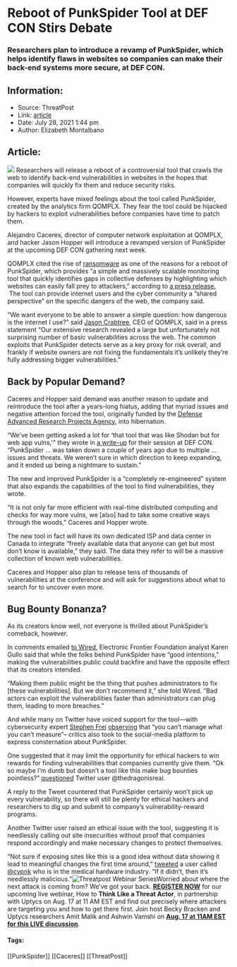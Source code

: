 # Reboot of PunkSpider Tool at DEF CON Stirs Debate
### Researchers plan to introduce a revamp of PunkSpider, which helps identify flaws in websites so companies can make their back-end systems more secure, at DEF CON.

## Information:
+ Source: ThreatPost
+ Link: [article](https://kasperskycontenthub.com/threatpost-global/?p=168223)
+ Date: July 28, 2021  1:44 pm
+ Author: Elizabeth Montalbano


## Article:
![](https://media.threatpost.com/wp-content/uploads/sites/103/2021/07/28134101/PunkSpider.png)
Researchers will release a reboot of a controversial tool that crawls the web to identify back-end vulnerabilities in websites in the hopes that companies will quickly fix them and reduce security risks.


However, experts have mixed feelings about the tool called PunkSpider, created by the analytics firm QOMPLX. They fear the tool could be hijacked by hackers to exploit vulnerabilities before companies have time to patch them.


Alejandro Caceres, director of computer network exploitation at QOMPLX, and hacker Jason Hopper will introduce a revamped version of PunkSpider at the upcoming DEF CON gathering next week.  

QOMPLX cited the rise of [ransomware](https://threatpost.com/revil-ransomware-ground-down-jbs-sources/166597/) as one of the reasons for a reboot of PunkSpider, which provides “a simple and massively scalable monitoring tool that quickly identifies gaps in collective defenses by highlighting which websites can easily fall prey to attackers,” according to [a press release.](https://www.globenewswire.com/da/news-release/2021/07/20/2265860/0/en/QOMPLX-Reboots-Punkspider.html)  The tool can provide internet users and the cyber community a “shared perspective” on the specific dangers of the web, the company said.


“We want everyone to be able to answer a simple question: how dangerous is the internet I use?” said [Jason Crabtree](https://www.globenewswire.com/Tracker?data=M7TqX3D1QW9Po1n0Hyp-JIoWPjYNpAX6xfRWbDLmf9FTw5GICSXzIWRWyypwaIDe8-rXAKkD-th7PsrAZ5vFPg==), CEO of QOMPLX, said in a press statement “Our extensive research revealed a large but unfortunately not surprising number of basic vulnerabilities across the web. The common exploits that PunkSpider detects serve as a key proxy for risk overall, and frankly if website owners are not fixing the fundamentals it’s unlikely they’re fully addressing bigger vulnerabilities.”


Back by Popular Demand?
-----------------------


Caceres and Hopper said demand was another reason to update and reintroduce the tool after a years-long hiatus, adding that myriad issues and negative attention forced the tool, originally funded by the [Defense Advanced Research Projects Agency](https://threatpost.com/revil-ransomware-ground-down-jbs-sources/166597/), into hibernation.


“We’ve been getting asked a lot for ‘that tool that was like Shodan but for web app vulns,'” they wrote in [a write-up](https://defcon.org/html/defcon-29/dc-29-speakers.html#caceres) for their session at DEF CON. “PunkSpider … was taken down a couple of years ago due to multiple … issues and threats. We weren’t sure in which direction to keep expanding, and it ended up being a nightmare to sustain.”


The new and improved PunkSpider is a “completely re-engineered” system that also expands the capabilities of the tool to find vulnerabilities, they wrote.


“It is not only far more efficient with real-time distributed computing and checks for way more vulns, we [also] had to take some creative ways through the woods,” Caceres and Hopper wrote.


The new tool in fact will have its own dedicated ISP and data center in Canada to integrate “freely available data that anyone can get but most don’t know is available,” they said. The data they refer to will be a massive collection of known web vulnerabilities.


Caceres and Hopper also plan to release tens of thousands of vulnerabilities at the conference and will ask for suggestions about what to search for to uncover even more.


**Bug Bounty Bonanza?**
-----------------------


As its creators know well, not everyone is thrilled about PunkSpider’s comeback, however.


In comments emailed [to Wired](https://www.wired.com/story/punkspider-web-site-vulnerabilities/), Electronic Frontier Foundation analyst Karen Gullo said that while the folks behind PunkSpider have “good intentions,” making the vulnerabilities public could backfire and have the opposite effect that its creators intended.


“Making them public might be the thing that pushes administrators to fix [these vulnerabilities]. But we don’t recommend it,” she told Wired. “Bad actors can exploit the vulnerabilities faster than administrators can plug them, leading to more breaches.”


And while many on Twitter have voiced support for the tool—with cybersecurity expert [Stephen Frei](https://twitter.com/stefan_frei) [observing](https://twitter.com/stefan_frei/status/1420080503655436289) that “you can’t manage what you can’t measure”– critics also took to the social-media platform to express consternation about PunkSpider.


One suggested that it may limit the opportunity for ethical hackers to win rewards for finding vulnerabilities that companies currently give them. “Ok so maybe I’m dumb but doesn’t a tool like this make bug bounties pointless?” [questioned](https://twitter.com/thedragonisreal/status/1420137372088475653) Twitter user @thedragonisreal.


A reply to the Tweet countered that PunkSpider certainly won’t pick up every vulnerability, so there will still be plenty for ethical hackers and researchers to dig up and submit to company’s vulnerability-reward programs.


Another Twitter user raised an ethical issue with the tool, suggesting it is needlessly calling out site insecurities without proof that companies respond accordingly and make necessary changes to protect themselves.


“Not sure if exposing sites like this is a good idea without data showing it lead to meaningful changes the first time around,” [tweeted](https://twitter.com/cypnk/status/1420136256994951172) a user called [@cypnk](https://twitter.com/cypnk) who is in the medical hardware industry. “If it didn’t, then it’s needlessly malicious.”![Threatpost Webinar Series ](https://media.threatpost.com/wp-content/uploads/sites/103/2021/07/27093135/threatpost-webinar-300x51.jpg)Worried about where the next attack is coming from? We’ve got your back. **[REGISTER NOW](https://threatpost.com/webinars/how-to-think-like-a-threat-actor/?utm_source=ART&utm_medium=ART&utm_campaign=August_Uptycs_Webinar)** for our upcoming live webinar, How to **Think Like a Threat Actor**, in partnership with Uptycs on Aug. 17 at 11 AM EST and find out precisely where attackers are targeting you and how to get there first. Join host Becky Bracken and Uptycs researchers Amit Malik and Ashwin Vamshi on **[Aug. 17 at 11AM EST for this LIVE discussion](https://threatpost.com/webinars/how-to-think-like-a-threat-actor/?utm_source=ART&utm_medium=ART&utm_campaign=August_Uptycs_Webinar)**.




#### Tags:
[[PunkSpider]] [[Caceres]] [[ThreatPost]]
